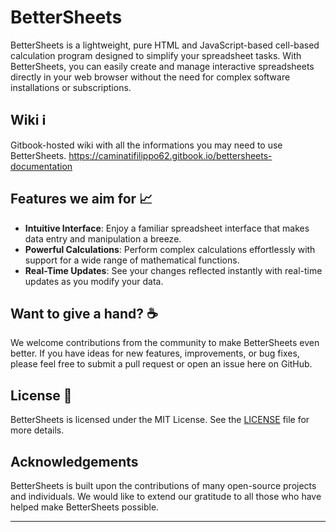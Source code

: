 # BetterSheets

BetterSheets is a lightweight, pure HTML and JavaScript-based cell-based calculation program designed to simplify your spreadsheet tasks. With BetterSheets, you can easily create and manage interactive spreadsheets directly in your web browser without the need for complex software installations or subscriptions.

## Wiki ℹ️
Gitbook-hosted wiki with all the informations you may need to use BetterSheets. https://caminatifilippo62.gitbook.io/bettersheets-documentation

## Features we aim for 📈

- **Intuitive Interface**: Enjoy a familiar spreadsheet interface that makes data entry and manipulation a breeze.
- **Powerful Calculations**: Perform complex calculations effortlessly with support for a wide range of mathematical functions.
- **Real-Time Updates**: See your changes reflected instantly with real-time updates as you modify your data.

## Want to give a hand? ☕️

We welcome contributions from the community to make BetterSheets even better. If you have ideas for new features, improvements, or bug fixes, please feel free to submit a pull request or open an issue here on GitHub.

## License 💼

BetterSheets is licensed under the MIT License. See the [LICENSE](LICENSE) file for more details.

## Acknowledgements 

BetterSheets is built upon the contributions of many open-source projects and individuals. We would like to extend our gratitude to all those who have helped make BetterSheets possible.

---
